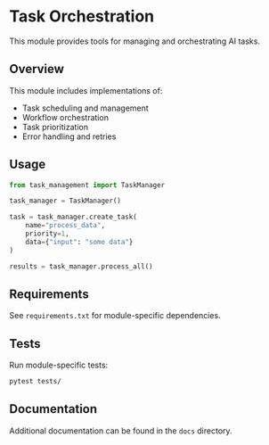 # Task Orchestration

This module provides tools for managing and orchestrating AI tasks.

## Overview

This module includes implementations of:
- Task scheduling and management
- Workflow orchestration
- Task prioritization
- Error handling and retries

## Usage

```python
from task_management import TaskManager

task_manager = TaskManager()

task = task_manager.create_task(
    name="process_data",
    priority=1,
    data={"input": "some data"}
)

results = task_manager.process_all()
```

## Requirements

See `requirements.txt` for module-specific dependencies.

## Tests

Run module-specific tests:

```bash
pytest tests/
```

## Documentation

Additional documentation can be found in the `docs` directory.
